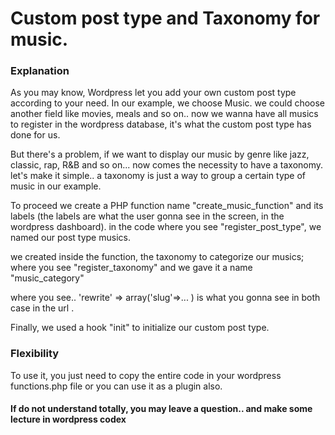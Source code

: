 # Custom post type and Taxonomy for music.

### Explanation

As you may know, Wordpress let you add your own custom post type according to your need.
In our example, we choose Music.
we could choose another field like movies, meals and so on..
now we wanna have all musics to register in the wordpress database, it's what the custom post type has done for us.

But there's a problem, if we want to display our music by genre like jazz, classic, rap, R&B and so on... now comes the necessity to have
a taxonomy. let's make it simple.. a taxonomy is just a way to group a certain type of music in our example.

To proceed we create a PHP function name "create_music_function" and its labels (the labels are what the user gonna see in the screen, in 
 the wordpress dashboard).
in the code where you see "register_post_type", we named our post type musics.

we created inside the function, the taxonomy to categorize our musics; where you see "register_taxonomy" and we gave it a name
"music_category"

where you see.. 'rewrite' => array('slug'=>... ) is what you gonna see in both case in the url .

Finally, we used a hook "init" to initialize our custom post type.

### Flexibility

To use it, you just need to copy the entire code in your wordpress functions.php file or you can use it as a plugin also.

#### If do not understand totally, you may leave a question.. and make some lecture in wordpress codex
